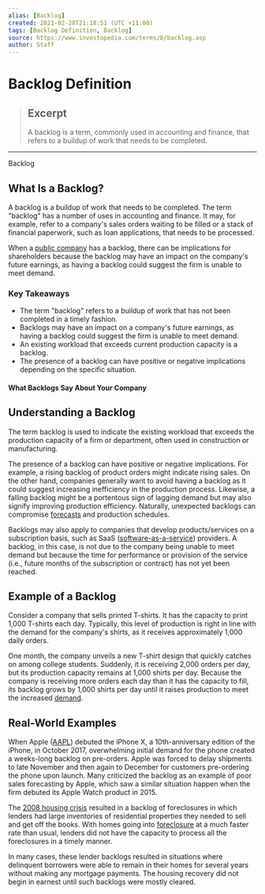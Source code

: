```yaml
---
alias: [Backlog]
created: 2021-02-28T21:18:51 (UTC +11:00)
tags: [Backlog Definition, Backlog]
source: https://www.investopedia.com/terms/b/backlog.asp
author: Staff
---
```


# Backlog Definition

> ## Excerpt
> A backlog is a term, commonly used in accounting and finance, that refers to a buildup of work that needs to be completed.

---

Backlog
## What Is a Backlog?

A backlog is a buildup of work that needs to be completed. The term "backlog" has a number of uses in accounting and finance. It may, for example, refer to a company's sales orders waiting to be filled or a stack of financial paperwork, such as loan applications, that needs to be processed.

When a [public company](https://www.investopedia.com/terms/p/publiccompany.asp) has a backlog, there can be implications for shareholders because the backlog may have an impact on the company's future earnings, as having a backlog could suggest the firm is unable to meet demand.

### Key Takeaways

-   The term "backlog" refers to a buildup of work that has not been completed in a timely fashion.
-   Backlogs may have an impact on a company's future earnings, as having a backlog could suggest the firm is unable to meet demand.
-   An existing workload that exceeds current production capacity is a backlog.
-   The presence of a backlog can have positive or negative implications depending on the specific situation.

#### What Backlogs Say About Your Company

## Understanding a Backlog

The term backlog is used to indicate the existing workload that exceeds the production capacity of a firm or department, often used in construction or manufacturing.

The presence of a backlog can have positive or negative implications. For example, a rising backlog of product orders might indicate rising sales. On the other hand, companies generally want to avoid having a backlog as it could suggest increasing inefficiency in the production process. Likewise, a falling backlog might be a portentous sign of lagging demand but may also signify improving production efficiency. Naturally, unexpected backlogs can compromise [forecasts](https://www.investopedia.com/terms/f/forecasting.asp) and production schedules.

Backlogs may also apply to companies that develop products/services on a subscription basis, such as SaaS ([software-as-a-service](https://www.investopedia.com/terms/s/software-as-a-service-saas.asp)) providers. A backlog, in this case, is not due to the company being unable to meet demand but because the time for performance or provision of the service (i.e., future months of the subscription or contract) has not yet been reached.

## Example of a Backlog

Consider a company that sells printed T-shirts. It has the capacity to print 1,000 T-shirts each day. Typically, this level of production is right in line with the demand for the company's shirts, as it receives approximately 1,000 daily orders.

One month, the company unveils a new T-shirt design that quickly catches on among college students. Suddenly, it is receiving 2,000 orders per day, but its production capacity remains at 1,000 shirts per day. Because the company is receiving more orders each day than it has the capacity to fill, its backlog grows by 1,000 shirts per day until it raises production to meet the increased [demand](https://www.investopedia.com/terms/d/demand.asp).

## Real-World Examples

When Apple ([AAPL](https://www.investopedia.com/markets/quote?tvwidgetsymbol=aapl)) debuted the iPhone X, a 10th-anniversary edition of the iPhone, in October 2017, overwhelming initial demand for the phone created a weeks-long backlog on pre-orders. Apple was forced to delay shipments to late November and then again to December for customers pre-ordering the phone upon launch. Many criticized the backlog as an example of poor sales forecasting by Apple, which saw a similar situation happen when the firm debuted its Apple Watch product in 2015.

The [2008 housing crisis](https://www.investopedia.com/terms/h/housing_bubble.asp) resulted in a backlog of foreclosures in which lenders had large inventories of residential properties they needed to sell and get off the books. With homes going into [foreclosure](https://www.investopedia.com/terms/f/foreclosure.asp) at a much faster rate than usual, lenders did not have the capacity to process all the foreclosures in a timely manner.

In many cases, these lender backlogs resulted in situations where delinquent borrowers were able to remain in their homes for several years without making any mortgage payments. The housing recovery did not begin in earnest until such backlogs were mostly cleared.

